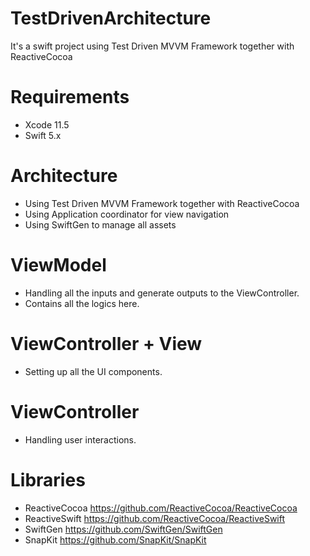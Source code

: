 # TestDrivenArchitecture
It's a swift project using Test Driven MVVM Framework together with ReactiveCocoa
# Requirements
* Xcode 11.5  
* Swift 5.x  
# Architecture  
* Using Test Driven MVVM Framework together with ReactiveCocoa
* Using Application coordinator for view navigation  
* Using SwiftGen to manage all assets  
# ViewModel
* Handling all the inputs and generate outputs to the ViewController.
* Contains all the logics here.
# ViewController + View
* Setting up all the UI components.
# ViewController
* Handling user interactions.
# Libraries
* ReactiveCocoa https://github.com/ReactiveCocoa/ReactiveCocoa  
* ReactiveSwift https://github.com/ReactiveCocoa/ReactiveSwift  
* SwiftGen https://github.com/SwiftGen/SwiftGen  
* SnapKit https://github.com/SnapKit/SnapKit
